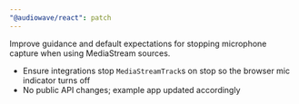 ```yaml
---
"@audiowave/react": patch
---
```


Improve guidance and default expectations for stopping microphone capture when using MediaStream sources.

- Ensure integrations stop `MediaStreamTrack`s on stop so the browser mic indicator turns off
- No public API changes; example app updated accordingly

